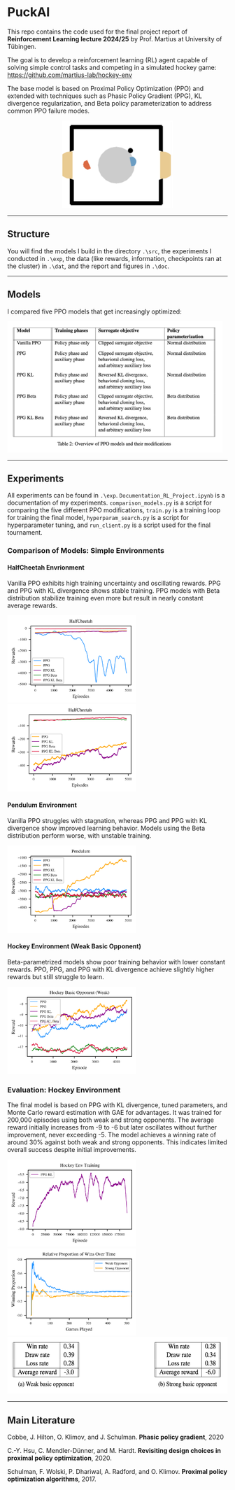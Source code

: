 # PuckAI

This repo contains the code used for the final project report of **Reinforcement Learning lecture 2024/25** by Prof. Martius at University of Tübingen.

The goal is to develop a reinforcement learning (RL) agent capable of solving simple control tasks and competing in a simulated hockey game: https://github.com/martius-lab/hockey-env 

The base model is based on Proximal Policy Optimization (PPO) and extended with techniques such as Phasic Policy Gradient (PPG), KL divergence regularization, and Beta policy parameterization to address common PPO failure modes.

<p align = "center">
  <img src = "doc/fig/hockey_image.png" height = "200">
</p>


---

## Structure

You will find the models I build in the directory `.\src`, the experiments I conducted in `.\exp`, the data (like rewards, information, checkpoints ran at the cluster) in `.\dat`, and the report and figures in `.\doc`.

---

## Models

I compared five PPO models that get increasingly optimized:

<p align>
  <img src = "doc/fig/overview_models_2.png" height = "300">
</p>

---

## Experiments

All experiments can be found in `.\exp`. `Documentation_RL_Project.ipynb` is a documentation of my experiments. `comparison_models.py` is a script for comparing the five different PPO modifications, `train.py` is a training loop for training the final model, `hyperparam_search.py` is a script for hyperparameter tuning, and `run_client.py` is a script used for the final tournament.

### Comparison of Models: Simple Environments

#### HalfCheetah Envrionment
Vanilla PPO exhibits high training uncertainty and oscillating rewards. PPG and PPG with KL divergence shows stable training. PPG models with Beta distribution stabilize training even more but result in nearly constant average rewards.
<p align>
  <img src = "doc/fig/comparison_cheetah_wppo.png" height = "200">
  <img src = "doc/fig/comparison_cheetah_woppo.png" height = "200">
</p>

#### Pendulum Environment
Vanilla PPO struggles with stagnation, whereas PPG and PPG with KL divergence show improved learning behavior. Models using the Beta distribution perform worse, with unstable training.
<p align>
  <img src = "doc/fig/comparison_pendulum.png" height = "200">
</p>

#### Hockey Environment (Weak Basic Opponent)
Beta-parametrized models show poor training behavior with lower constant rewards. PPO, PPG, and PPG with KL divergence achieve slightly higher rewards but still struggle to learn.
<p align>
  <img src = "doc/fig/comparison_hockey.png" height = "200">
</p>


### Evaluation: Hockey Environment
The final model is based on PPG with KL divergence, tuned parameters, and Monte Carlo reward estimation with GAE for advantages. It was trained for 200,000 episodes using both weak and strong opponents. The average reward initially increases from -9 to -6 but later oscillates without further improvement, never exceeding -5. The model achieves a winning rate of around 30% against both weak and strong opponents. This indicates limited overall success despite initial improvements.
<p align>
  <img src = "doc/fig/rewards_final_model.png" height = "200">
  <img src = "doc/fig/winningrate_final_model.png" height = "200">
  <img src = "doc/fig/winsrate_table.png" height = "130">
</p>

---

## Main Literature

Cobbe, J. Hilton, O. Klimov, and J. Schulman. **Phasic policy gradient**, 2020

C.-Y. Hsu, C. Mendler-Dünner, and M. Hardt. **Revisiting design choices in proximal policy optimization**, 2020.

Schulman, F. Wolski, P. Dhariwal, A. Radford, and O. Klimov. **Proximal policy optimization algorithms**, 2017.
